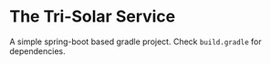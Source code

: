 # The Tri-Solar Service

A simple spring-boot based gradle project. Check `build.gradle` for dependencies.
